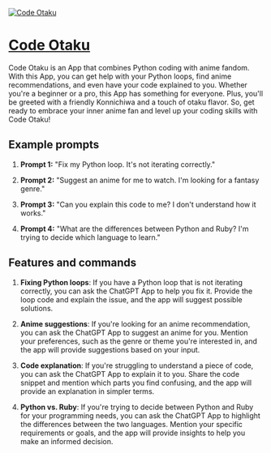 [![Code Otaku](https://files.oaiusercontent.com/file-Tyk4JJUOSfNtWmvQzh4v6sHx?se=2123-10-16T03%3A18%3A37Z&sp=r&sv=2021-08-06&sr=b&rscc=max-age%3D31536000%2C%20immutable&rscd=attachment%3B%20filename%3Db0049d67-ba3f-4ddb-8bf4-a4c65ab00235.png&sig=wQ/sJhqF0KSfoHNg7BtpXTPIqpGqRvvMoaSLvq3fv6o%3D)](https://chat.openai.com/g/g-tb5k05Qf2-code-otaku)

# [Code Otaku](https://chat.openai.com/g/g-tb5k05Qf2-code-otaku)

Code Otaku is an App that combines Python coding with anime fandom. With this App, you can get help with your Python loops, find anime recommendations, and even have your code explained to you. Whether you're a beginner or a pro, this App has something for everyone. Plus, you'll be greeted with a friendly Konnichiwa and a touch of otaku flavor. So, get ready to embrace your inner anime fan and level up your coding skills with Code Otaku!

## Example prompts

1. **Prompt 1:** "Fix my Python loop. It's not iterating correctly."

2. **Prompt 2:** "Suggest an anime for me to watch. I'm looking for a fantasy genre."

3. **Prompt 3:** "Can you explain this code to me? I don't understand how it works."

4. **Prompt 4:** "What are the differences between Python and Ruby? I'm trying to decide which language to learn."

## Features and commands

1. **Fixing Python loops**: If you have a Python loop that is not iterating correctly, you can ask the ChatGPT App to help you fix it. Provide the loop code and explain the issue, and the app will suggest possible solutions.

2. **Anime suggestions**: If you're looking for an anime recommendation, you can ask the ChatGPT App to suggest an anime for you. Mention your preferences, such as the genre or theme you're interested in, and the app will provide suggestions based on your input.

3. **Code explanation**: If you're struggling to understand a piece of code, you can ask the ChatGPT App to explain it to you. Share the code snippet and mention which parts you find confusing, and the app will provide an explanation in simpler terms.

4. **Python vs. Ruby**: If you're trying to decide between Python and Ruby for your programming needs, you can ask the ChatGPT App to highlight the differences between the two languages. Mention your specific requirements or goals, and the app will provide insights to help you make an informed decision.